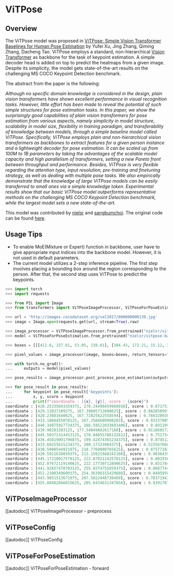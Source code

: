 <!--Copyright 2024 The HuggingFace Team. All rights reserved.

Licensed under the Apache License, Version 2.0 (the "License"); you may not use this file except in compliance with
the License. You may obtain a copy of the License at

http://www.apache.org/licenses/LICENSE-2.0

Unless required by applicable law or agreed to in writing, software distributed under the License is distributed on
an "AS IS" BASIS, WITHOUT WARRANTIES OR CONDITIONS OF ANY KIND, either express or implied. See the License for the
specific language governing permissions and limitations under the License.
-->

# ViTPose

## Overview

The ViTPose model was proposed in [ViTPose: Simple Vision Transformer Baselines for Human Pose Estimation](https://arxiv.org/abs/2204.12484) by Yufei Xu, Jing Zhang, Qiming Zhang, Dacheng Tao. ViTPose employs a standard, non-hierarchical [Vision Transformer](vit) as backbone for the task of keypoint estimation. A simple decoder head is added on top to predict the heatmaps from a given image. Despite its simplicity, the model gets state-of-the-art results on the challenging MS COCO Keypoint Detection benchmark.

The abstract from the paper is the following:

*Although no specific domain knowledge is considered in the design, plain vision transformers have shown excellent performance in visual recognition tasks. However, little effort has been made to reveal the potential of such simple structures for pose estimation tasks. In this paper, we show the surprisingly good capabilities of plain vision transformers for pose estimation from various aspects, namely simplicity in model structure, scalability in model size, flexibility in training paradigm, and transferability of knowledge between models, through a simple baseline model called ViTPose. Specifically, ViTPose employs plain and non-hierarchical vision transformers as backbones to extract features for a given person instance and a lightweight decoder for pose estimation. It can be scaled up from 100M to 1B parameters by taking the advantages of the scalable model capacity and high parallelism of transformers, setting a new Pareto front between throughput and performance. Besides, ViTPose is very flexible regarding the attention type, input resolution, pre-training and finetuning strategy, as well as dealing with multiple pose tasks. We also empirically demonstrate that the knowledge of large ViTPose models can be easily transferred to small ones via a simple knowledge token. Experimental results show that our basic ViTPose model outperforms representative methods on the challenging MS COCO Keypoint Detection benchmark, while the largest model sets a new state-of-the-art.*


This model was contributed by [nielsr](https://huggingface.co/nielsr) and [sangbumchoi](https://github.com/SangbumChoi).
The original code can be found [here](https://github.com/ViTAE-Transformer/ViTPose).

## Usage Tips

- To enable MoE(Mixture or Expert) function in backbone, user have to give appropriate input indices into the backbone model. 
  However, it is not used in default parameters.
- The current model utilizes a 2-step inference pipeline. The first step involves placing a bounding box around the region corresponding to the person.
  After that, the second step uses ViTPose to predict the keypoints.

```py
>>> import torch
>>> import requests

>>> from PIL import Image
>>> from transformers import ViTPoseImageProcessor, ViTPoseForPoseEstimation

>>> url = 'http://images.cocodataset.org/val2017/000000000139.jpg' 
>>> image = Image.open(requests.get(url, stream=True).raw)

>>> image_processor = ViTPoseImageProcessor.from_pretrained("nielsr/vitpose-base-simple")
>>> model = ViTPoseForPoseEstimation.from_pretrained("nielsr/vitpose-base-simple")

>>> boxes = [[[412.8, 157.61, 53.05, 138.01], [384.43, 172.21, 15.12, 35.74]]]

>>> pixel_values = image_processor(image, boxes=boxes, return_tensors="pt").pixel_values

>>> with torch.no_grad():
...     outputs = model(pixel_values)

>>> pose_results = image_processor.post_process_pose_estimation(outputs, boxes=boxes[0])

>>> for pose_result in pose_results:
...     for keypoint in pose_result['keypoints']:
...         x, y, score = keypoint
...         print(f"coordinate : [{x}, {y}], score : {score}")
coordinate : [428.25335693359375, 170.24496459960938], score : 0.8717536330223083
coordinate : [429.13037109375, 167.39605712890625], score : 0.8820509910583496
coordinate : [428.23681640625, 167.72825622558594], score : 0.7663289308547974
coordinate : [433.1866455078125, 167.2566680908203], score : 0.933370053768158
coordinate : [440.34075927734375, 166.58522033691406], score : 0.8911094069480896
coordinate : [439.90283203125, 177.54049682617188], score : 0.9118685722351074
coordinate : [445.50372314453125, 178.04055786132812], score : 0.751734733581543
coordinate : [436.45819091796875, 199.42474365234375], score : 0.8745120167732239
coordinate : [433.68255615234375, 200.17333984375], score : 0.5155676603317261
coordinate : [430.5008544921875, 218.7760009765625], score : 0.8757728338241577
coordinate : [420.5921630859375, 213.15621948242188], score : 0.9036439657211304
coordinate : [445.17218017578125, 222.87921142578125], score : 0.8029380440711975
coordinate : [452.07672119140625, 222.17730712890625], score : 0.8517846465110779
coordinate : [441.92657470703125, 255.0374755859375], score : 0.8607744574546814
coordinate : [451.2308349609375, 254.36398315429688], score : 0.8495950698852539
coordinate : [443.9051513671875, 287.5822448730469], score : 0.703719437122345
coordinate : [455.88482666015625, 285.6434631347656], score : 0.8391701579093933
```


## ViTPoseImageProcessor

[[autodoc]] ViTPoseImageProcessor
    - preprocess

## ViTPoseConfig

[[autodoc]] ViTPoseConfig

## ViTPoseForPoseEstimation

[[autodoc]] ViTPoseForPoseEstimation
    - forward